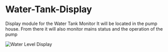 # Water-Tank-Display

Display module for the Water Tank Monitor
It will be located in the pump house.
From there it will also monitor mains status and the operation of the pump

![Water Level Display](doc/waterleveldisplay_small.png)
